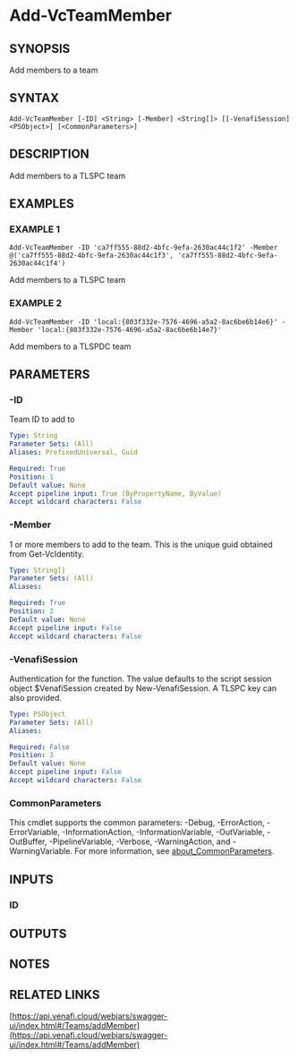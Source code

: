 # Add-VcTeamMember

## SYNOPSIS
Add members to a team

## SYNTAX

```
Add-VcTeamMember [-ID] <String> [-Member] <String[]> [[-VenafiSession] <PSObject>] [<CommonParameters>]
```

## DESCRIPTION
Add members to a TLSPC team

## EXAMPLES

### EXAMPLE 1
```
Add-VcTeamMember -ID 'ca7ff555-88d2-4bfc-9efa-2630ac44c1f2' -Member @('ca7ff555-88d2-4bfc-9efa-2630ac44c1f3', 'ca7ff555-88d2-4bfc-9efa-2630ac44c1f4')
```

Add members to a TLSPC team

### EXAMPLE 2
```
Add-VcTeamMember -ID 'local:{803f332e-7576-4696-a5a2-8ac6be6b14e6}' -Member 'local:{803f332e-7576-4696-a5a2-8ac6be6b14e7}'
```

Add members to a TLSPDC team

## PARAMETERS

### -ID
Team ID to add to

```yaml
Type: String
Parameter Sets: (All)
Aliases: PrefixedUniversal, Guid

Required: True
Position: 1
Default value: None
Accept pipeline input: True (ByPropertyName, ByValue)
Accept wildcard characters: False
```

### -Member
1 or more members to add to the team.
This is the unique guid obtained from Get-VcIdentity.

```yaml
Type: String[]
Parameter Sets: (All)
Aliases:

Required: True
Position: 2
Default value: None
Accept pipeline input: False
Accept wildcard characters: False
```

### -VenafiSession
Authentication for the function.
The value defaults to the script session object $VenafiSession created by New-VenafiSession.
A TLSPC key can also provided.

```yaml
Type: PSObject
Parameter Sets: (All)
Aliases:

Required: False
Position: 3
Default value: None
Accept pipeline input: False
Accept wildcard characters: False
```

### CommonParameters
This cmdlet supports the common parameters: -Debug, -ErrorAction, -ErrorVariable, -InformationAction, -InformationVariable, -OutVariable, -OutBuffer, -PipelineVariable, -Verbose, -WarningAction, and -WarningVariable. For more information, see [about_CommonParameters](http://go.microsoft.com/fwlink/?LinkID=113216).

## INPUTS

### ID
## OUTPUTS

## NOTES

## RELATED LINKS

[https://api.venafi.cloud/webjars/swagger-ui/index.html#/Teams/addMember](https://api.venafi.cloud/webjars/swagger-ui/index.html#/Teams/addMember)

